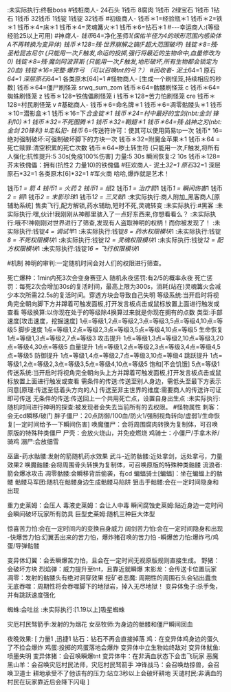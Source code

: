 #
:未实际执行:终极boss
#钱桩商人-
24石头 1钱币
8腐肉 1钱币
2绿宝石 1钱币
1钻石 1钱币
32钱币 1钱锭
1钱锭 32钱币
#初级商人-
钱币＊1=经验瓶＊1
钱币＊2=铁＊1
钱币＊4=床＊1
钱币＊4=灵魂篝火＊1
钱币＊6=钻石＊1
#---幸运商人:(等级经验25以上可用)
#神*商人-
钱币*64=净化圣师*1(保佑半径为4的球形范围内感染体A不再转换为变异体)
钱币＊128=残·世界崩解之镐(F超大范围破坏)
钱锭＊8=残·圣枪昆古尼尔 (只能用一次,F触发,命运的投掷,强行将最近的生物命中,血量修改为0)
钱锭＊8=残·魔剑阿波菲斯 (只能用一次,F触发,地形破坏,所有生物都会锁定为20血)
钱锭＊16=完整·爆炸弓 （可以召唤tnt的弓？）
#回收者-
泥土*64=1
原石*64=1
深层原石*64=1
各类原木[64]=1
#怪物商人-
[生成一个刷怪笼,持续相应的秒数]
钱币＊64=僵尸刷怪笼 srwq_sum_zom
钱币＊64=骷髅刷怪笼  c
钱币＊64=蜘蛛刷怪笼  z
钱币＊128=铁傀儡刷怪笼  i
钱币＊128=苦力怕刷怪笼  cre
钱币＊128=村民刷怪笼  v
#基础商人-
钱币＊6=命名牌＊1
钱币＊6=凋零骷髅头＊1
钱币＊10=潜影盒＊1
钱币＊16=下*合金锭＊1
钱币＊24=村中最好的宝剑(nbt:金剑 锋利10)＊1
钱币＊32=不死图腾＊1
钱币＊32=鞘翅＊1
钱币＊64=残·战神之刃(nbt:金剑 20锋利)
#走私犯-
钱币* 6=传送符许可：使其可以使用简易tp一次
钱币* 16=绝对强制破坏:可强制破坏脚下的方块一次
钱币＊32=附魔金苹果＊1
钱币＊64 = 死亡赎罪:清空积累的死亡次数
钱币＊64=秽土转生符 (只能用一次,F触发,将所有人强化:抗性提升:5 30s[免疫100%伤害]  力量:5 30s  瞬间恢复:2 10s
钱币＊128=芥末铁傀儡：拥有(抗性2 力量10)的铁傀儡
#狂欢商人-
泥土*32=1
原石*32=1
深层原石*32=1
各类原木[6]*32=1
#军火商
哈哈,爆炸就是艺术！

钱币*1 = 箭 *4
钱币*1 = 火药 *2
钱币*1 = 纸*2
钱币*1 = 治疗箭*1
钱币*1 = 瞬间伤害*1
钱币*2 = 铜*1
钱币*2 = 末影珍珠*1
钱币*12 = 三叉戟*1
:未实际执行:商人附加_黑客商人[原辅助系统] 售卖飞行,配方解锁,药水辅助,短时不死,灵魂转变
:未实际执行:#黑客
:未实际执行:嘿,伙计!我刚刚从神那里骇入了一点好东西来,你想看看么？
:未实际执行:哦不!神刚刚对世界进行了筛查,发现有人盗取神明的权柄！而你被发现了！
:未实际执行:钱锭*4 = 调试竿*1
:未实际执行:钱锭*8 = 药水权限模块*1
:未实际执行:钱锭*8 = 不死权限模块*1
:未实际执行:钱锭*12 = 灵魂权限模块*1
:未实际执行:钱锭*12 = 配方权限模块*1
:未实际执行:钱锭*16 = 飞行权限模块*1

#机制
神明的审判:一定随机时间会对人们的权限进行筛查。

死亡爆种：1min内死3次会变身赛亚人
随机永夜惩罚:有2/5的概率永夜
死亡惩罚：每死2次会增加30s的复活时间，最高上限为300s，消耗(站在)灵魂篝火会减少本次所需22.5s的复活时间。穿透方块会导致自己失明
等级系统:当开启时将视角完全朝向脚下方并蹲着可触发面板,打开发言板点击或鼠标放置上面进行触发或查看
 等级换算:以你现在处于的等级除4换算过来就是你现在拥有的点数
 类型:手部速度[攻击速度，挖掘速度] 1点=等级1,2点=等级2,3点=等级3,5点=等级4,10点=等级5
      脚步速度 1点=等级1,2点=等级2,3点=等级3,5点=等级4,10点=等级5
      生命恢复 1点=等级1,3点=等级2,7点=等级3
      攻击提升 1点=等级1,3点=等级2,10点=等级3,20点=等级4,30点=等级5
      血量提升 1点=等级1,2点=等级2,3点=等级3,4点=等级4,5点=等级5
      防御提升 1点=等级1,4点=等级2,7点=等级3,10点=等级4
      跳跃提升 1点=等级1,2点=等级2,3点=等级3,5点=等级4,10点=等级5
      饱和[不会饥饿] 5点=等级1
传送系统:当开启时将视角完全朝向头上方并蹲着可触发面板,打开发言板点击或鼠标放置上面进行触发或查看
 需条件的传送:传送至别人身边，需低头至最下方表示同意[原理:传送至低着头方向的人]
            传送至非主世界的维度:需要商人的传送许可证即可传送
 无条件的传送:传送回上一个共用死亡点，设置自身出生点
:未实际执行:随机时间进行神明的探查:被发现者会失去当前所有的去权限。
#怪物属性
刺客：会无cd瞬移/破门
胖子僵尸：20点防御/100血/防火1/强制视角转向/虚弱1/生命恢复[一定时间给予一下瞬间伤害]
唤魔僵尸：会将周围腐肉转换为复制体，可召唤原版的特殊种类僵尸
尸壳：会放火烧山，并免疫燃烧
鸡骑士：小僵尸/手拿木斧/骑鸡
溺尸:会放细雪

巫蛊-药水骷髅:发射的箭随机药水效果
武斗-近防骷髅:近处拿剑，远处拿弓，力量效果2
唤魔骷髅:会将周围骨头转换为复制体，可召唤原版的特殊种类骷髅
流浪者:箭会爆冰攻击
凋零骷髅:会瞬移背后偷袭，有cd
蝙蝠骑士[蝙蝠]：坐在蝙蝠上的骷髅
骷髅马军团:随机在骷髅身边生成骷髅马陷阱
狙击手骷髅:会在一定时间隐身和出现

重力史莱姆：会压人
毒液史莱姆：会让人中毒
瞬间腐蚀史莱姆:贴近身边一定时间会瞬间破坏玩家所有防具
巨型史莱姆:随机三种巨大体型

惊喜苦力怕:会在一定时间内的变换自身威力
阔剑苦力怕:会在一定时间隐身和出现
-快爆苦力怕:幻翼丢出来的苦力怕，爆炸猪召唤的苦力怕
-瞬爆苦力怕:爆炸弓/鸡蛋/导弹骷髅

变异体幻翼：会丢瞬爆苦力怕，且会在一定时间无视原版规则直接生成。
野猪：会破坏方块
烈焰弹：威力提升至tnt，且靠近就瞬爆
末影龙：会传送卡位置玩家
凋零：发射的骷髅头有绝对洞穿效果
挖矿者恶魔: 周期性的周围石头会钻出蠹虫
无底吞噬：周期性将会吞噬脚下的地狱岩，掉入无尽地狱！
变异体兔子:杀手兔，并有跳跃速度强化

蜘蛛:会吐丝
:未实际执行:[1.19以上]吸星蜘蛛

灾厄村民驽箭手:发射的为烟花
女巫牧师:为身边的骷髅和僵尸瞬间回血

夜晚效果:
[
力量1 ,迅捷1
钻石：钻石不再会直接掉落
鸡：在变异体鸡身边的蛋久了不捡会爆炸
鸡蛋:投掷的鸡蛋落地会爆炸
变异体中立生物始终敌对
变异体鱿鱼:喷墨失明
变异体猪：会召唤瞬爆tnt
变异体牛：在非满血状态下会击飞玩家
恶魔黑山羊：会召唤灾厄村民法师，灾厄村民驽箭手
冲锋战马：会召唤劫掠兽，会召唤卫道士
耕地承受不了他该有的压力:站立3秒以上会破坏耕地
天谴村民:非满血的村民在玩家靠近后会降下闪电
]
